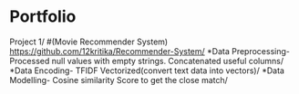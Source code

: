 # Portfolio
Project 1/
#(Movie Recommender System) <https://github.com/12kritika/Recommender-System/>
*Data Preprocessing- Processed null values with  empty strings. Concatenated useful columns/
*Data Encoding- TFIDF Vectorized(convert text data into vectors)/
*Data Modelling- Cosine similarity Score to get the close match/
